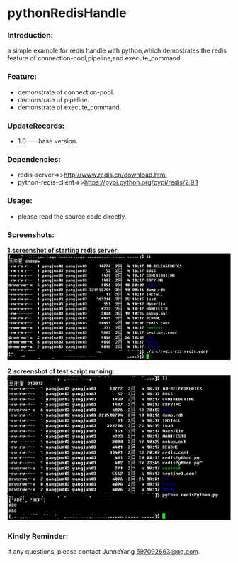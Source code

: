 pythonRedisHandle
=================

### Introduction:
a simple example for redis handle with python,which demostrates the redis feature of connection-pool,pipeline,and execute_command.

### Feature:
* demonstrate of connection-pool.
* demonstrate of pipeline.
* demonstrate of execute_command.
    
### UpdateRecords:
* 1.0——base version.
    
### Dependencies:
* redis-server=>>http://www.redis.cn/download.html
* python-redis-client=>>https://pypi.python.org/pypi/redis/2.9.1    
    
### Usage:
* please read the source code directly.     
    
### Screenshots:    
**1.screenshot of starting redis server:**
![image](screenshot/redis_server_start.png)    

**2.screenshot of test script running:**
![image](screenshot/test_result.png)     

### Kindly Reminder:
If any questions, please contact JunneYang 597092663@qq.com.


